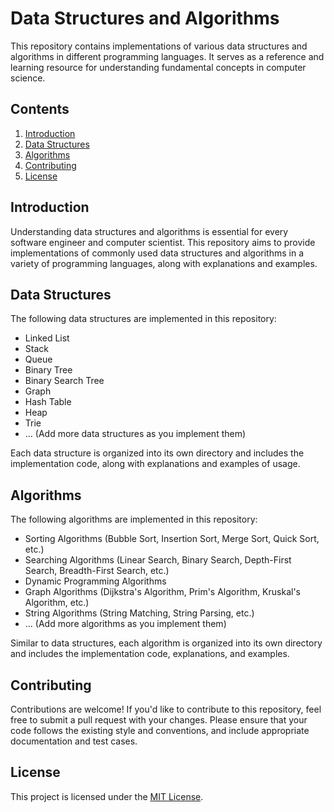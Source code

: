 # Data Structures and Algorithms

This repository contains implementations of various data structures and algorithms in different programming languages. It serves as a reference and learning resource for understanding fundamental concepts in computer science.

## Contents

1. [Introduction](#introduction)
2. [Data Structures](#data-structures)
3. [Algorithms](#algorithms)
4. [Contributing](#contributing)
5. [License](#license)

## Introduction

Understanding data structures and algorithms is essential for every software engineer and computer scientist. This repository aims to provide implementations of commonly used data structures and algorithms in a variety of programming languages, along with explanations and examples.

## Data Structures

The following data structures are implemented in this repository:

- Linked List
- Stack
- Queue
- Binary Tree
- Binary Search Tree
- Graph
- Hash Table
- Heap
- Trie
- ...
(Add more data structures as you implement them)

Each data structure is organized into its own directory and includes the implementation code, along with explanations and examples of usage.

## Algorithms

The following algorithms are implemented in this repository:

- Sorting Algorithms (Bubble Sort, Insertion Sort, Merge Sort, Quick Sort, etc.)
- Searching Algorithms (Linear Search, Binary Search, Depth-First Search, Breadth-First Search, etc.)
- Dynamic Programming Algorithms
- Graph Algorithms (Dijkstra's Algorithm, Prim's Algorithm, Kruskal's Algorithm, etc.)
- String Algorithms (String Matching, String Parsing, etc.)
- ...
(Add more algorithms as you implement them)

Similar to data structures, each algorithm is organized into its own directory and includes the implementation code, explanations, and examples.

## Contributing

Contributions are welcome! If you'd like to contribute to this repository, feel free to submit a pull request with your changes. Please ensure that your code follows the existing style and conventions, and include appropriate documentation and test cases.

## License

This project is licensed under the [MIT License](LICENSE).
